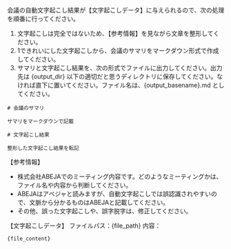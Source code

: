 会議の自動文字起こし結果が【文字起こしデータ】に与えられるので、次の処理を順番に行ってください。
1. 文字起こしは完全ではないため、【参考情報】を見ながら文章を整形してください。
2. 1できれいにした文字起こしから、会議のサマリをマークダウン形式で作成してください。
3. サマリと文字起こし結果を、次の形式でファイルに出力してください。出力先は {output_dir} 以下の適切だと思うディレクトリに保存してください。なければ直下に置いてください。ファイル名は、{output_basename}.md としてください。

```
# 会議のサマリ

サマリをマークダウンで記載

# 文字起こし結果

整形した文字起こし結果を転記
```

【参考情報】

- 株式会社ABEJAでのミーティング内容です。どのようなミーティングかは、ファイル名や内容から判断してください。
- ABEJAはアベジャと読みますが、自動文字起こしでは誤認識されやすいので、文脈から分かるものはABEJAと記載してください。
- その他、誤った文字起こしや、誤字脱字は、修正してください。

【文字起こしデータ】
ファイルパス：{file_path}
内容：
```
{file_content}
```